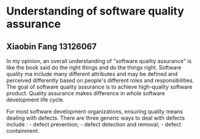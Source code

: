 # Understanding of software quality assurance
## Xiaobin Fang 13126067

In my opinion, an overall understanding of "software quality assurance" is like the book said do the right things
and do the things right. Software quality ma include many different attributes and may be defined and perceived
differently based on people's different roles and responsibilities. The goal of software quality assurance is to 
achieve high-quality software product. Quality assurance makes difference in whole software development life cycle. 

For most software development organizations, ensuring quality means dealing with defects. There are three generic 
ways to deal with defects include :
	- defect prevention;
	- defect detection and removal;
	- defect containment.
